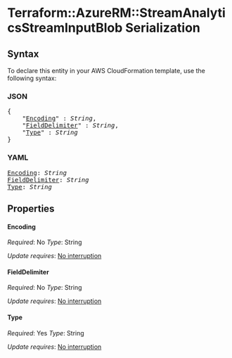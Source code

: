 # Terraform::AzureRM::StreamAnalyticsStreamInputBlob Serialization

## Syntax

To declare this entity in your AWS CloudFormation template, use the following syntax:

### JSON

<pre>
{
    "<a href="#encoding" title="Encoding">Encoding</a>" : <i>String</i>,
    "<a href="#fielddelimiter" title="FieldDelimiter">FieldDelimiter</a>" : <i>String</i>,
    "<a href="#type" title="Type">Type</a>" : <i>String</i>
}
</pre>

### YAML

<pre>
<a href="#encoding" title="Encoding">Encoding</a>: <i>String</i>
<a href="#fielddelimiter" title="FieldDelimiter">FieldDelimiter</a>: <i>String</i>
<a href="#type" title="Type">Type</a>: <i>String</i>
</pre>

## Properties

#### Encoding

_Required_: No
_Type_: String

_Update requires_: [No interruption](https://docs.aws.amazon.com/AWSCloudFormation/latest/UserGuide/using-cfn-updating-stacks-update-behaviors.html#update-no-interrupt)

#### FieldDelimiter

_Required_: No
_Type_: String

_Update requires_: [No interruption](https://docs.aws.amazon.com/AWSCloudFormation/latest/UserGuide/using-cfn-updating-stacks-update-behaviors.html#update-no-interrupt)

#### Type

_Required_: Yes
_Type_: String

_Update requires_: [No interruption](https://docs.aws.amazon.com/AWSCloudFormation/latest/UserGuide/using-cfn-updating-stacks-update-behaviors.html#update-no-interrupt)


